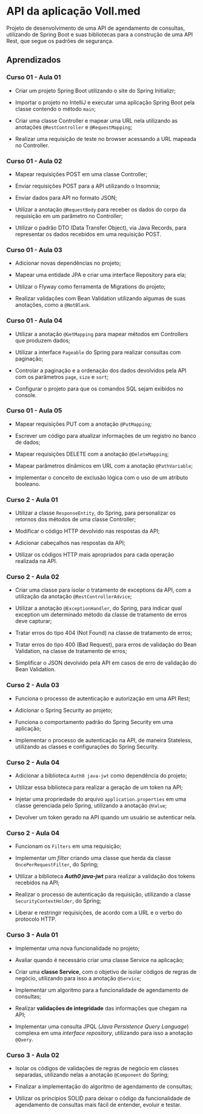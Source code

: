 # API da aplicação Voll.med

Projeto de desenvolvimento de uma API de agendamento de consultas, utilizando de Spring Boot e suas bibliotecas para a construção de uma API Rest, que segue os padrões de segurança.

## Aprendizados

### Curso 01 - Aula 01

- Criar um projeto Spring Boot utilizando o site do Spring Initializr;

- Importar o projeto no IntelliJ e executar uma aplicação Spring Boot pela classe contendo o método `main`;

- Criar uma classe Controller e mapear uma URL nela utilizando as anotações `@RestController` e `@RequestMapping`;

- Realizar uma requisição de teste no browser acessando a URL mapeada no Controller.

### Curso 01 - Aula 02

- Mapear requisições POST em uma classe Controller;

- Enviar requisições POST para a API utilizando o Insomnia;

- Enviar dados para API no formato JSON;

- Utilizar a anotação `@RequestBody` para receber os dados do corpo da requisição em um parâmetro no Controller;

- Utilizar o padrão DTO (Data Transfer Object), via Java Records, para representar os dados recebidos em uma requisição POST.

### Curso 01 - Aula 03

- Adicionar novas dependências no projeto;

- Mapear uma entidade JPA e criar uma interface Repository para ela;

- Utilizar o Flyway como ferramenta de Migrations do projeto;

- Realizar validações com Bean Validation utilizando algumas de suas anotações, como a `@NotBlank`.

### Curso 01 - Aula 04

- Utilizar a anotação `@GetMapping` para mapear métodos em Controllers que produzem dados;

- Utilizar a interface `Pageable` do Spring para realizar consultas com paginação;

- Controlar a paginação e a ordenação dos dados devolvidos pela API com os parâmetros `page`, `size` e `sort`;

- Configurar o projeto para que os comandos SQL sejam exibidos no console.

### Curso 01 - Aula 05

- Mapear requisições PUT com a anotação `@PutMapping`;

- Escrever um código para atualizar informações de um registro no banco de dados;

- Mapear requisições DELETE com a anotação `@DeleteMapping`;

- Mapear parâmetros dinâmicos em URL com a anotação `@PathVariable`;

- Implementar o conceito de exclusão lógica com o uso de um atributo booleano.

### Curso 2 - Aula 01

- Utilizar a classe `ResponseEntity`, do Spring, para personalizar os retornos dos métodos de uma classe Controller;

- Modificar o código HTTP devolvido nas respostas da API;

- Adicionar cabeçalhos nas respostas da API;

- Utilizar os códigos HTTP mais apropriados para cada operação realizada na API.

### Curso 2 - Aula 02 

- Criar uma classe para isolar o tratamento de exceptions da API, com a utilização da anotação `@RestControllerAdvice`;

- Utilizar a anotação `@ExceptionHandler`, do Spring, para indicar qual exception um determinado método da classe de tratamento de erros deve capturar;

- Tratar erros do tipo 404 (Not Found) na classe de tratamento de erros;

- Tratar erros do tipo 400 (Bad Request), para erros de validação do Bean Validation, na classe de tratamento de erros;

- Simplificar o JSON devolvido pela API em casos de erro de validação do Bean Validation.

### Curso 2 - Aula 03

- Funciona o processo de autenticação e autorização em uma API Rest;

- Adicionar o Spring Security ao projeto;

- Funciona o comportamento padrão do Spring Security em uma aplicação;

- Implementar o processo de autenticação na API, de maneira Stateless, utilizando as classes e configurações do Spring Security.

### Curso 2 - Aula 04

- Adicionar a biblioteca `Auth0 java-jwt` como dependência do projeto;

- Utilizar essa biblioteca para realizar a geração de um token na API;

- Injetar uma propriedade do arquivo `application.properties` em uma classe gerenciada pelo Spring, utilizando a anotação `@Value`;

- Devolver um token gerado na API quando um usuário se autenticar nela.

### Curso 2 - Aula 04

- Funcionam os `Filters` em uma requisição;

- Implementar um *filter* criando uma classe que herda da classe `OncePerRequestFilter`, do Spring;

- Utilizar a biblioteca ***Auth0 java-jwt*** para realizar a validação dos tokens recebidos na API;

- Realizar o processo de autenticação da requisição, utilizando a classe `SecurityContextHolder`, do Spring;

- Liberar e restringir requisições, de acordo com a URL e o verbo do protocolo HTTP.

### Curso 3 - Aula 01 

- Implementar uma nova funcionalidade no projeto;

- Avaliar quando é necessário criar uma classe Service na aplicação;

- Criar uma **classe Service**, com o objetivo de isolar códigos de regras de negócio, utilizando para isso a anotação `@Service`;

- Implementar um algoritmo para a funcionalidade de agendamento de consultas;

- Realizar **validações de integridade** das informações que chegam na API;

- Implementar uma consulta JPQL (_Java Persistence Query Language_) complexa em uma _interface repository_, utilizando para isso a anotação `@Query`.

### Curso 3 - Aula 02

- Isolar os códigos de validações de regras de negócio em classes separadas, utilizando nelas a anotação `@Component` do Spring;

- Finalizar a implementação do algoritmo de agendamento de consultas;

- Utilizar os princípios SOLID para deixar o código da funcionalidade de agendamento de consultas mais fácil de entender, evoluir e testar.
